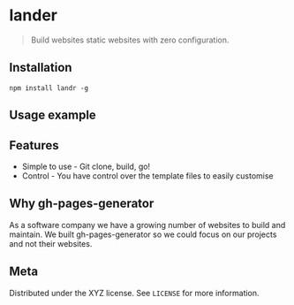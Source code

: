 # lander

> Build websites static websites with zero configuration.

## Installation

```
npm install landr -g
```

## Usage example

## Features

* Simple to use - Git clone, build, go!
* Control - You have control over the template files to easily customise

## Why gh-pages-generator

As a software company we have a growing number of websites to build and maintain. We built gh-pages-generator so we could focus on our projects and not their websites.

## Meta

Distributed under the XYZ license. See ``LICENSE`` for more information.
